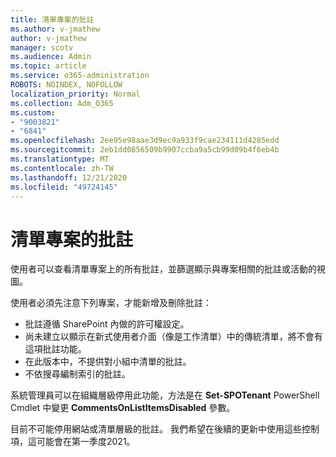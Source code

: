 ```yaml
---
title: 清單專案的批註
ms.author: v-jmathew
author: v-jmathew
manager: scotv
ms.audience: Admin
ms.topic: article
ms.service: o365-administration
ROBOTS: NOINDEX, NOFOLLOW
localization_priority: Normal
ms.collection: Adm_O365
ms.custom:
- "9003821"
- "6841"
ms.openlocfilehash: 2ee95e98aae3d9ec9a933f9cae234111d4285edd
ms.sourcegitcommit: 2eb1dd0856509b9907ccba9a5cb99d09b4f6eb4b
ms.translationtype: MT
ms.contentlocale: zh-TW
ms.lasthandoff: 12/21/2020
ms.locfileid: "49724145"
---
```

# <a name="comments-on-list-items"></a>清單專案的批註

使用者可以查看清單專案上的所有批註，並篩選顯示與專案相關的批註或活動的視圖。

使用者必須先注意下列專案，才能新增及刪除批註：

- 批註遵循 SharePoint 內做的許可權設定。
- 尚未建立以顯示在新式使用者介面（像是工作清單）中的傳統清單，將不會有這項批註功能。
- 在此版本中，不提供對小組中清單的批註。
- 不依搜尋編制索引的批註。

系統管理員可以在組織層級停用此功能，方法是在 **Set-SPOTenant** PowerShell Cmdlet 中變更 **CommentsOnListItemsDisabled** 參數。

目前不可能停用網站或清單層級的批註。 我們希望在後續的更新中使用這些控制項，這可能會在第一季度2021。

